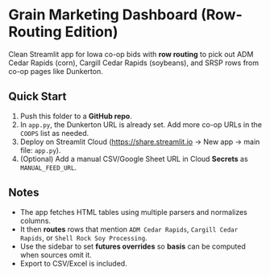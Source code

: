 # Grain Marketing Dashboard (Row-Routing Edition)

Clean Streamlit app for Iowa co-op bids with **row routing** to pick out ADM Cedar Rapids (corn),
Cargill Cedar Rapids (soybeans), and SRSP rows from co-op pages like Dunkerton.

## Quick Start
1. Push this folder to a **GitHub repo**.
2. In `app.py`, the Dunkerton URL is already set. Add more co-op URLs in the `COOPS` list as needed.
3. Deploy on Streamlit Cloud (https://share.streamlit.io → New app → main file: `app.py`).
4. (Optional) Add a manual CSV/Google Sheet URL in Cloud **Secrets** as `MANUAL_FEED_URL`.

## Notes
- The app fetches HTML tables using multiple parsers and normalizes columns.
- It then **routes** rows that mention `ADM Cedar Rapids`, `Cargill Cedar Rapids`, or `Shell Rock Soy Processing`.
- Use the sidebar to set **futures overrides** so **basis** can be computed when sources omit it.
- Export to CSV/Excel is included.
